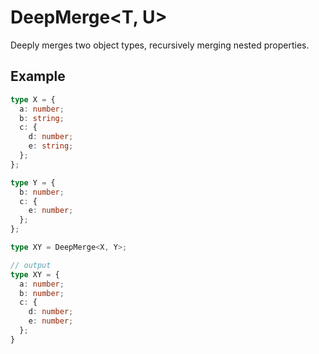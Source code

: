 # DeepMerge<T, U>

Deeply merges two object types, recursively merging nested properties.

## Example
```ts
type X = {
  a: number;
  b: string;
  c: {
    d: number;
    e: string;
  };
};

type Y = {
  b: number;
  c: {
    e: number;
  };
};

type XY = DeepMerge<X, Y>;

// output
type XY = {
  a: number;
  b: number;
  c: {
    d: number;
    e: number;
  };
}
```

